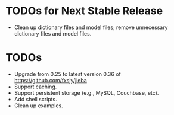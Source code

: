 # TODOs for Next Stable Release
* Clean up dictionary files and model files; remove unnecessary  dictionary files and model files.

# TODOs
* Upgrade from 0.25 to latest version 0.36 of https://github.com/fxsjy/jieba
* Support caching.
* Support persistent storage (e.g., MySQL, Couchbase, etc).
* Add shell scripts.
* Clean up examples.

